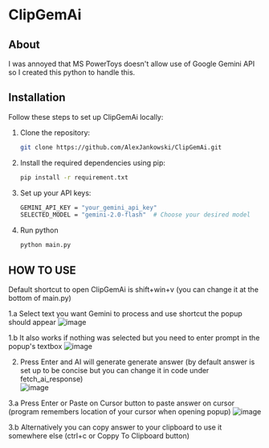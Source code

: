 # ClipGemAi

## About

I was annoyed that MS PowerToys doesn't allow use of Google Gemini API so I created this python to handle this.

## Installation

Follow these steps to set up ClipGemAi locally:  

1. Clone the repository:  
   ```bash
   git clone https://github.com/AlexJankowski/ClipGemAi.git

2. Install the required dependencies using pip:
     ```bash
   pip install -r requirement.txt
3. Set up your API keys:
    ```bash
    GEMINI_API_KEY = "your_gemini_api_key"
    SELECTED_MODEL = "gemini-2.0-flash"  # Choose your desired model
4. Run python
   ```bash
   python main.py

## HOW TO USE

Default shortcut to open ClipGemAi is shift+win+v (you can change it at the bottom of main.py)

1.a Select text you want Gemini to process and use shortcut the popup should appear 
![image](https://github.com/user-attachments/assets/1021861f-e927-4732-92ac-2311b0fb9c98)

1.b It also works if nothing was selected but you need to enter prompt in the popup's textbox
![image](https://github.com/user-attachments/assets/9a56b04f-b8e8-40d5-8ff3-535f1b1b5987)

2. Press Enter and AI will generate generate answer (by default answer is set up to be concise but you can change it in code under fetch_ai_response)  
![image](https://github.com/user-attachments/assets/3d817e98-cb5a-48c5-b81a-52ba0ef80ab5)

3.a Press Enter or Paste on Cursor button to paste answer on cursor (program remembers location of your cursor when opening popup)
![image](https://github.com/user-attachments/assets/79722aa5-5a22-4f1b-bb2e-a5a0b91e9292)

3.b Alternatively you can copy answer to your clipboard to use it somewhere else (ctrl+c or Coppy To Clipboard button)
   
